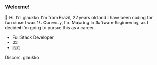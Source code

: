 ### Welcome!
👋 Hi, I’m glaukko. I'm from Brazil, 22 years old and I have been coding for fun since I was 12.
Currently, I'm Majoring in Software Engineering, as I decided I'm going to pursue this as a career.

- Full Stack Developer
- 22
- 🇧🇷

Discord: glaukko

<!---
glaukko/glaukko is a ✨ special ✨ repository because its `README.md` (this file) appears on your GitHub profile.
You can click the Preview link to take a look at your changes.
--->
